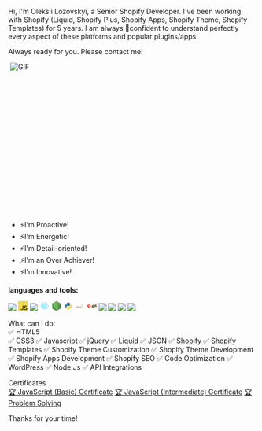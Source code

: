 Hi, I'm Oleksii Lozovskyi, a Senior Shopify Developer. 
I've been working with Shopify (Liquid, Shopify Plus, Shopify Apps, Shopify Theme, Shopify Templates) for 5 years.
I am always 💪confident to understand perfectly every aspect of these platforms and popular plugins/apps.

Always ready for you. Please contact me!

  <img align="right" alt="GIF" src="https://github.com/abhisheknaiidu/abhisheknaiidu/blob/master/code.gif?raw=true" width="500" height="320" />
  
- ⚡I'm Proactive!
- ⚡I'm Energetic!
- ⚡I'm Detail-oriented!
- ⚡I'm an Over Achiever!
- ⚡I'm Innovative!

**languages and tools:**  

<code><img height="20" src="https://uxwing.com/wp-content/themes/uxwing/download/brands-and-social-media/shopify-icon.png"></code>
<code><img height="20" src="https://raw.githubusercontent.com/github/explore/80688e429a7d4ef2fca1e82350fe8e3517d3494d/topics/javascript/javascript.png"></code>
<code><img height="20" src="https://static-00.iconduck.com/assets.00/jquery-icon-2018x2048-nrk2gcih.png"></code>
<code><img height="20" src="https://raw.githubusercontent.com/github/explore/80688e429a7d4ef2fca1e82350fe8e3517d3494d/topics/react/react.png"></code>
<code><img height="20" src="https://raw.githubusercontent.com/github/explore/80688e429a7d4ef2fca1e82350fe8e3517d3494d/topics/nodejs/nodejs.png"></code>
<code><img height="20" src="https://raw.githubusercontent.com/github/explore/80688e429a7d4ef2fca1e82350fe8e3517d3494d/topics/python/python.png"></code>
<code><img height="20" src="https://raw.githubusercontent.com/github/explore/80688e429a7d4ef2fca1e82350fe8e3517d3494d/topics/mysql/mysql.png"></code>
<code><img height="20" src="https://raw.githubusercontent.com/github/explore/80688e429a7d4ef2fca1e82350fe8e3517d3494d/topics/git/git.png"></code>
<code><img height="20" src="https://static-00.iconduck.com/assets.00/bitbucket-icon-2048x2048-5a4hz8hr.png"></code>
<code><img height="20" src="https://cdn.iconscout.com/icon/free/png-256/free-asana-226537.png"></code>
<code><img height="20" src="https://cdn.iconscout.com/icon/free/png-256/free-jira-282222.png?f=webp"></code>
<code><img height="20" src="https://cdn.iconscout.com/icon/free/png-256/free-zoho-282840.png"></code>

What can I do: <br>
✅ HTML5<br>
✅ CSS3
✅ Javascript
✅ jQuery
✅ Liquid
✅ JSON
✅ Shopify
✅ Shopify Templates
✅ Shopify Theme Customization
✅ Shopify Theme Development
✅ Shopify Apps Development
✅ Shopify SEO
✅ Code Optimization
✅ WordPress
✅ Node.Js
✅ API Integrations

Certificates<br>
<a href="https://www.hackerrank.com/certificates/7d83e0709f6d">🏆 JavaScript (Basic) Certificate</a>
<a href="https://www.hackerrank.com/certificates/60b23eb8341f">🏆 JavaScript (Intermediate) Certificate</a>
<a href="https://www.hackerrank.com/certificates/ec8266e09eba">🏆 Problem Solving</a>

Thanks for your time!
